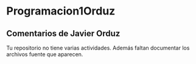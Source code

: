 # Programacion1Orduz



## Comentarios de Javier Orduz

Tu repositorio no tiene varias actividades.
Además faltan documentar los archivos fuente que 
aparecen.
